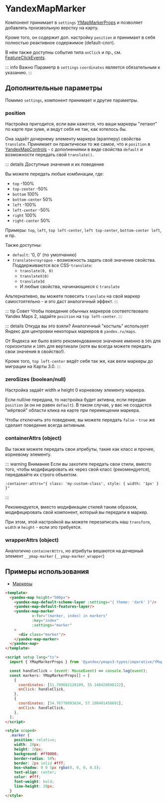 # YandexMapMarker

Компонент принимает в `settings` [YMapMarkerProps](https://yandex.ru/maps-api/docs/js-api/object/markers/YMapMarker.html#props) и позволяет добавлять произвольную верстку на карту.

Кроме того, он содержит доп. настройку `position` и принимает в себя полностью реактивное содержимое (default-слот).

В нём также доступны события типа `onClick` и пр., см. [FeatureClickEvents](https://yandex.ru/maps-api/docs/js-api/ref/index.html#interface-featureclickevents).

::: info Важно
Параметр в `settings` `coordinates` является обязательным к указанию.
:::

## Дополнительные параметры

Помимо `settings`, компонент принимает и другие параметры.

### position

Настройка пригодится, если вам кажется, что ваши маркеры "летают" по карте при зуме, и ведут себя не так, как хотелось бы.

Она задаёт дочернему элементу маркера (врапперу) свойства `translate`. Принимает он практически то же самое, что и `position` в [YandexMapControls](/components/controls) - с дополнениями в виде свойства `default` и возможности передать свой `translate()`.

::: details Доступные значения и их поведение

Вы можете передать любые комбинации, где:

- `top` -100%
- `top-center` -50%
- `bottom` 100%
- `bottom-center` 50%
- `left` -100%
- `left-center` -50%
- `right` 100%
- `right-center` 50%

Примеры: `top`, `left`, `top left-center`, `left top-center`, `bottom-center left`, и пр.

Также доступны:

- `default`: '0, 0' (по умолчанию)
- `translateчтоугодно` - возможность задать своё значение свойства. Поддерживаются все CSS-`translate`:
    - `translate(0, 0)`
    - `translateX(0)`
    - `translate3d`
    - И любые свойства, начинающиеся с `translate`

Альтернативно, вы можете повесить `translate` на свой маркер самостоятельно - и это даст аналогичный эффект.
:::

::: tip Совет
Чтобы поведение обычных маркеров соответствовало Yandex Maps 2, задайте `position` на `top left-center`.
:::

::: details Откуда вы это взяли?
Аналогичный "костыль" использует Яндекс для центровки некоторых маркеров в `yandex.ru/maps`.

От Яндекса же было взято рекомендованное значение именно в `50%` для горизонтали и `100%` для вертикали (хотя вы всегда можете передать свои значения в свойство!).

Кроме того, `top left-center` ведёт себя так же, как вели маркеры до миграции на Карты 3.0.
:::

### zeroSizes (boolean/null)

Настройка задаёт width и height 0 корневому элементу маркера.

Если null/не передана, то настройка будет активна, если передан `position` (и он не равен `default`). В таком случае, у вас не создастся "мёртвой" области клика на карте при перемещении маркера.

Чтобы отключить это поведение, вы можете передать `false` - `true` же сделает поведение всегда активным.

### containerAttrs (object)

Вы также можете передать свои атрибуты, такие как класс и прочее, корневому элементу.

::: warning Внимание
Если вы захотите передать свои стили, вместо того, чтобы модифицировать их через свой класс (рекомендуется), передавайте их строго объектом.

```
:container-attrs="{ class: 'my-custom-class', style: { width: '1px' } }"
```

:::

Рекомендуется, вместо модификации стилей таким образом, модифицировать свой компонент, который вы передали в маркер.

При этом, этой настройкой вы можете перезаписать наш `transform`, `width` и `height` - если это требуется.

### wrapperAttrs (object)

Аналогично `containerAttrs`, но атрибуты вешаются на дочерный элемент `__ymap-marker` (`__ymap-marker_wrapper`)

## Примеры использования

- [Маркеры](/examples/#%D0%BC%D0%B0%D1%80%D0%BA%D0%B5%D1%80%D1%8B)

```html
<template>
  <yandex-map height="500px">
    <yandex-map-default-scheme-layer :settings="{ theme: 'dark' }"/>
    <yandex-map-default-features-layer/>
    <yandex-map-marker
            v-for="(marker, index) in markers"
            :key="index"
            :settings="marker"
    >
      <div class="marker"/>
    </yandex-map-marker>
  </yandex-map>
</template>

<script setup lang="ts">
  import { YMapMarkerProps } from '@yandex/ymaps3-types/imperative/YMapMarker';

  const handleClick = (event: MouseEvent) => console.log(event);
  const markers: YMapMarkerProps[] = [
    {
      coordinates: [51.789682128109, 55.140428698122],
      onClick: handleClick,
    },
    {
      coordinates: [54.76778893634, 57.108481458691],
      onClick: handleClick,
    },
  ];
</script>

<style scoped>
  .marker {
    position: relative;
    width: 20px;
    height: 20px;
    background: #ff0000;
    border-radius: 50%;
    border: 2px solid #fff;
    box-shadow: 0 0 5px rgba(0, 0, 0, 0.5);
    text-align: center;
    color: #fff;
    font-weight: bold;
    line-height: 20px;
  }
</style>
```
